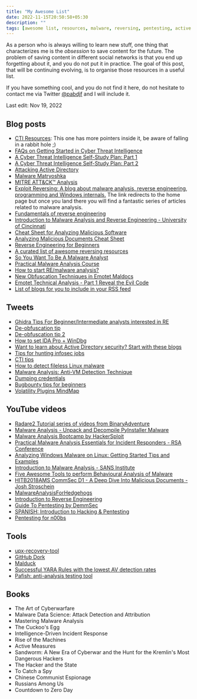 ```yaml
---
title: "My Awesome List"
date: 2022-11-15T20:50:58+05:30
description: ""
tags: [awesome list, resources, malware, reversing, pentesting, active directory, unpacking, forensics, tutorials, books, threat intelligence]
---
```


As a person who is always willing to learn new stuff, one thing that characterizes me is the *obsession* to save content for the future.
The problem of saving content in different social networks is that you end up forgetting about it, and you do not put it in practice.
The goal of this post, that will be continuing evolving, is to organise those resources in a useful list.

If you have something cool, and you do not find it here, do not hesitate to contact me via Twitter [@pabdjf](https://twitter.com/pabdjf) and I will include it.

Last edit: Nov 19, 2022
## Blog posts
- [CTI Resources](https://paralus.co/resources-2/resources/): This one has more pointers inside it, be aware of falling in a rabbit hole ;)
- [FAQs on Getting Started in Cyber Threat Intelligence](https://medium.com/katies-five-cents/faqs-on-getting-started-in-cyber-threat-intelligence-f567f267348e)
- [A Cyber Threat Intelligence Self-Study Plan: Part 1](https://medium.com/katies-five-cents/a-cyber-threat-intelligence-self-study-plan-part-1-968b5a8daf9a)
- [A Cyber Threat Intelligence Self-Study Plan: Part 2](https://medium.com/katies-five-cents/a-cyber-threat-intelligence-self-study-plan-part-2-d04b7a529d36)
- [Attacking Active Directory](https://zer1t0.gitlab.io/posts/attacking_ad/)
- [Malware Matryoshka](https://github.com/dodo-sec/Malware-Analysis/blob/main/Formbook/Formbook-maldoc.md)
- [MITRE ATT&CK™ Analysis](https://www.jaiminton.com/mitreatt&ck#)
- [Exploit Reversing: A blog about malware analysis, reverse engineering, programming and Windows internals.](https://exploitreversing.com/) The link redirects to the home page but once you land there you will find a fantastic series of articles related to malware analysis.
- [Fundamentals of reverse engineering](https://malwareunicorn.org/workshops/re101.html#0)
- [Introduction to Malware Analysis and Reverse Engineering - University of Cincinnati](https://class.malware.re/)
- [Cheat Sheet for Analyzing Malicious Software](https://zeltser.com/malware-analysis-cheat-sheet/)
- [Analyzing Malicious Documents Cheat Sheet](https://zeltser.com/analyzing-malicious-documents/)
- [Reverse Engineering for Beginners](https://beginners.re/)
- [A curated list of awesome reversing resources ](https://github.com/tylerha97/awesome-reversing)
- [So You Want To Be A Malware Analyst](https://www.malwarebytes.com/blog/news/2012/09/so-you-want-to-be-a-malware-analyst)
- [Practical Malware Analysis Course](https://samsclass.info/126/126_S17.shtml)
- [How to start RE/malware analysis?](https://hshrzd.wordpress.com/how-to-start/)
- [New Obfuscation Techniques in Emotet Maldocs](https://security-soup.net/new-obfuscation-techniques-in-emotet-maldocs/)
- [Emotet Technical Analysis - Part 1 Reveal the Evil Code](https://www.picussecurity.com/resource/blog/emotet-technical-analysis-part-1-reveal-the-evil-code)
- [List of blogs for you to include in your RSS feed](https://gist.github.com/Neo23x0/3375536faf266794db5c0e90fd202f5a)

## Tweets
- [Ghidra Tips For Beginner/Intermediate analysts interested in RE](https://twitter.com/embee_research/status/1582274165280690176?s=20&t=RBjFdZot3gMfUg7ehPWiWQ)
- [De-obfuscation tip](https://twitter.com/0xBurgers/status/1586930958930153474?s=20&t=b-FdDc96lkC_GOICplMYag)
- [De-obfuscation tip 2](https://twitter.com/buzz3r_/status/1588364176438677504?s=20&t=gYAn1_RJMkqxM_kP_ODYQQ)
- [How to set IDA Pro + WinDbg](https://twitter.com/ale_sp_brazil/status/1579921468221427712?s=20&t=dsb9_ZM8uPZtn0xQ_2LIuQ)
- [Want to learn about Active Directory security? Start with these blogs](https://twitter.com/drunkrhin0/status/1564757368168099840?s=20&t=5n3KNELz2nIKpCNkZGHtqA)
- [Tips for hunting infosec jobs](https://twitter.com/GrahamHelton3/status/1534897826110513153?s=20&t=xDhmNwJM7eUt6EdNIRkjhQ)
- [CTI tips](https://twitter.com/klrgrz/status/1288123451597758467?s=20&t=FAP6QZ_niHaU5rgF9PG2qg)
- [How to detect fileless Linux malware](https://twitter.com/inversecos/status/1527188391347068928?s=20&t=5UwadNU7vSMgqkxhK3mILg)
- [Malware Analysis: Anti-VM Detection Technique](https://twitter.com/inversecos/status/1522096474062221312?s=20&t=FAP6QZ_niHaU5rgF9PG2qg)
- [Dumping credentials](https://twitter.com/NinjaParanoid/status/1516442028963659777)
- [Bugbounty tips for beginners](https://twitter.com/MAALP1225/status/1416304121871667204?s=20&t=FAP6QZ_niHaU5rgF9PG2qg)
- [Volatility Plugins MindMap](https://twitter.com/r3nzsec/status/1341468076144025600?s=20&t=FAP6QZ_niHaU5rgF9PG2qg)

## YouTube videos
- [Radare2 Tutorial series of videos from BinaryAdventure](https://www.youtube.com/watch?v=oW8Ey5STrPI&list=PLg_QXA4bGHpvsW-qeoi3_yhiZg8zBzNwQ)
- [Malware Analysis - Unpack and Decompile PyInstaller Malware](https://www.youtube.com/watch?v=x8OtmBoCyw4)
- [Malware Analysis Bootcamp by HackerSploit](https://www.youtube.com/playlist?list=PLBf0hzazHTGMSlOI2HZGc08ePwut6A2Io)
- [Practical Malware Analysis Essentials for Incident Responders - RSA Conference](https://www.youtube.com/watch?v=20xYpxe8mBg)
- [Analyzing Windows Malware on Linux: Getting Started Tips and Examples](https://www.youtube.com/watch?v=J85991pPYoc)
- [Introduction to Malware Analysis - SANS Institute](https://www.youtube.com/watch?v=f-fMdnUW4X4)
- [Five Awesome Tools to perform Behavioural Analysis of Malware](https://www.youtube.com/watch?v=noErOEHcAj8)
- [HITB2018AMS CommSec D1 - A Deep Dive Into Malicious Documents - Josh Stroschein](https://www.youtube.com/watch?v=Ii0ENuigBSM)
- [MalwareAnalysisForHedgehogs](https://www.youtube.com/@MalwareAnalysisForHedgehogs)
- [Introduction to Reverse Engineering](https://www.youtube.com/playlist?list=PLHJns8WZXCdvaD7-xR7e5FJNW_6H9w-wC)
- [Guide To Pentesting by DemmSec](https://www.youtube.com/playlist?list=PLbjcIaeZ3pVPbZVmNebx-Hr0rSTyHN_0b)
- [SPANISH: Introduction to Hacking & Pentesting](https://www.youtube.com/playlist?list=PLXm1FM6zsxpBxKtPzT-pQVKoUFXZkuqkh)
- [Pentesting for n00bs](https://www.youtube.com/playlist?list=PLLKT__MCUeiyxF54dBIkzEXT7h8NgqQUB)

## Tools
- [upx-recovery-tool](https://github.com/NozomiNetworks/upx-recovery-tool)
- [GitHub Dork](https://gist.githubusercontent.com/EdOverflow/8bd2faad513626c413b8fc6e9d955669/raw/06a0ef0fd83920d513c65767aae258ecf8382bdf/gistfile1.txt?utm_content=bufferaea7d&utm_medium=social&utm_source=twitter.com&utm_campaign=buffer)
- [Malduck](https://github.com/CERT-Polska/malduck)
- [Successful YARA Rules with the lowest AV detection rates](https://valhalla.nextron-systems.com/)
- [Pafish: anti-analysis testing tool](https://github.com/a0rtega/pafish)

## Books
- The Art of Cyberwarfare
- Malware Data Science: Attack Detection and Attribution
- Mastering Malware Analysis
- The Cuckoo's Egg
- Intelligence-Driven Incident Response
- Rise of the Machines
- Active Measures
- Sandworm: A New Era of Cyberwar and the Hunt for the Kremlin's Most Dangerous Hackers
- The Hacker and the State
- To Catch a Spy
- Chinese Communist Espionage
- Russians Among Us
- Countdown to Zero Day